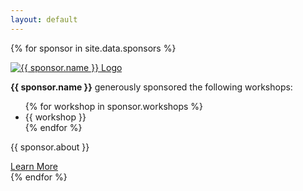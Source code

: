 ```yaml
---
layout: default
---
```


{% for sponsor in site.data.sponsors %}
  <div class="container-fluid">
    <div class="page-header">
      <a href="{{ sponsor.link }}"><img class="page-header" src="{{ site.baseurl }}/images/{{ sponsor.logo }}" class="img-responsive" style="max-height:60px;" alt="{{ sponsor.name }} Logo"></a>
    </div>
    <p>
      <strong>{{ sponsor.name }}</strong> generously sponsored the following workshops:
    </p>
    <ul>
    {% for workshop in sponsor.workshops %}
    <li>{{ workshop }}</li>
    {% endfor %}
    </ul>
    <p>{{ sponsor.about }}</p>
    <a class="btn btn-default" href="{{ sponsor.link }}" role="button">Learn More</a>
  </div>
{% endfor %}